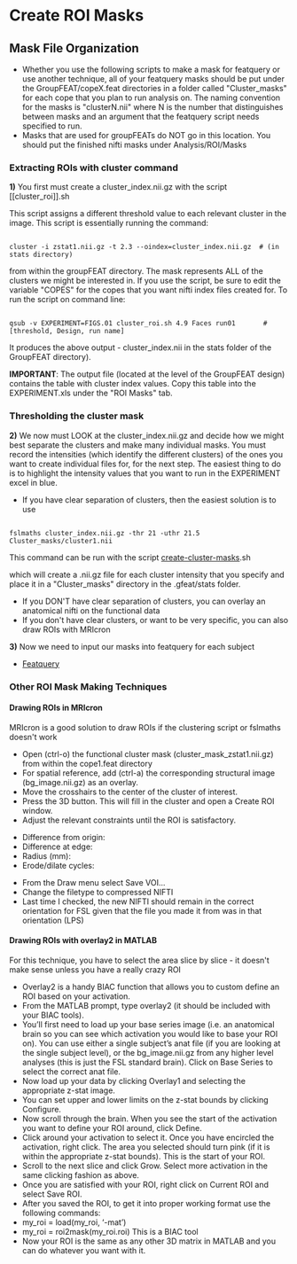 # Create ROI Masks

## Mask File Organization
  * Whether you use the following scripts to make a mask for featquery or use another technique, all of your featquery masks should be put under the GroupFEAT/copeX.feat directories in a folder called "Cluster_masks" for each cope that you plan to run analysis on.  The naming convention for the masks is "clusterN.nii" where N is the number that distinguishes between masks and an argument that the featquery script needs specified to run.
  * Masks that are used for groupFEATs do NOT go in this location.  You should put the finished nifti masks under Analysis/ROI/Masks

### Extracting ROIs with cluster command

**1)** You first must create a cluster_index.nii.gz with the script [[cluster_roi]].sh 

This script assigns a different threshold value to each relevant cluster in the image.  This script is essentially running the command:

<code bash>
cluster -i zstat1.nii.gz -t 2.3 --oindex=cluster_index.nii.gz  # (in stats directory)
</code>

from within the groupFEAT directory.  The mask represents ALL of the clusters we might be interested in.  If you use the script, be sure to edit the variable "COPES" for the copes that you want nifti index files created for.  To run the script on command line:  

<code bash>
qsub -v EXPERIMENT=FIGS.01 cluster_roi.sh 4.9 Faces run01       #[threshold, Design, run name]
</code>

It produces the above output - cluster_index.nii in the stats folder of the GroupFEAT directory). 

**IMPORTANT**: The output file (located at the level of the GroupFEAT design) contains the table with cluster index values.  Copy this table into the EXPERIMENT.xls under the "ROI Masks" tab. 

### Thresholding the cluster mask

**2)** We now must LOOK at the cluster_index.nii.gz and decide how we might best separate the clusters and make many individual masks.  You must record the intensities (which identify the different clusters) of the ones you want to create individual files for, for the next step.  The easiest thing to do is to highlight the intensity values that you want to run in the EXPERIMENT excel in blue.
  * If you have clear separation of clusters, then the easiest solution is to use

<code bash>
fslmaths cluster_index.nii.gz -thr 21 -uthr 21.5 Cluster_masks/cluster1.nii
</code>

This command can be run with the script [create-cluster-masks](create-cluster-masks.md).sh 

which will create a .nii.gz file for each cluster intensity that you specify and place it in a "Cluster_masks" directory in the .gfeat/stats folder. 

  * If you DON'T have clear separation of clusters, you can overlay an anatomical nifti on the functional data
  * If you don't have clear clusters, or want to be very specific, you can also draw ROIs with MRIcron

**3)** Now we need to input our masks into featquery for each subject 

 - [Featquery](featquery.md)

### Other ROI Mask Making Techniques

#### Drawing ROIs in MRIcron
MRIcron is a good solution to draw ROIs if the clustering script or fslmaths doesn't work

  - Open (ctrl-o) the functional cluster mask (cluster_mask_zstat1.nii.gz) from within the cope1.feat directory
  - For spatial reference, add (ctrl-a) the corresponding structural image (bg_image.nii.gz) as an overlay.
  - Move the crosshairs to the center of the cluster of interest.
  - Press the 3D button. This will fill in the cluster and open a Create ROI window.
  - Adjust the relevant constraints until the ROI is satisfactory.
  * Difference from origin:
  * Difference at edge:
  * Radius (mm):
  * Erode/dilate cycles:
  - From the Draw menu select Save VOI...
  - Change the filetype to compressed NIFTI
  - Last time I checked, the new NIFTI should remain in the correct orientation for FSL given that the file you made it from was in that orientation (LPS)


#### Drawing ROIs with overlay2 in MATLAB
For this technique, you have to select the area slice by slice - it doesn't make sense unless you have a really crazy ROI
  * Overlay2 is a handy BIAC function that allows you to custom define an ROI based on your activation.
  * From the MATLAB prompt, type overlay2 (it should be included with your BIAC tools).
  * You’ll first need to load up your base series image (i.e. an anatomical brain so you can see which activation you would like to base your ROI on). You can use either a single subject’s anat file (if you are looking at the single subject level), or the bg_image.nii.gz from any higher level analyses (this is just the FSL standard brain). Click on Base Series to select the correct anat file.
  * Now load up your data by clicking Overlay1 and selecting the appropriate z-stat image.
  * You can set upper and lower limits on the z-stat bounds by clicking Configure.
  * Now scroll through the brain. When you see the start of the activation you want to define your ROI around, click Define.
  * Click around your activation to select it. Once you have encircled the activation, right click. The area you selected should turn pink (if it is within the appropriate z-stat bounds). This is the start of your ROI.
  * Scroll to the next slice and click Grow. Select more activation in the same clicking fashion as above.
  * Once you are satisfied with your ROI, right click on Current ROI and select Save ROI.
  * After you saved the ROI, to get it into proper working format use the following commands:
  * my_roi = load(my_roi, ‘-mat’)
  * my_roi = roi2mask(my_roi.roi) This is a BIAC tool
  * Now your ROI is the same as any other 3D matrix in MATLAB and you can do whatever you want with it.

